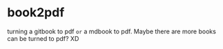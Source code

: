 # book2pdf
turning a gitbook to pdf `or` a mdbook to pdf.
Maybe there are more books can be turned to pdf? XD 
